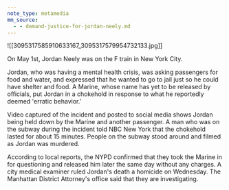 ```yaml
---
note_type: metamedia
mm_source:
  - - demand-justice-for-jordan-neely.md
---
```


![[3095317585910633167_3095317579954732133.jpg]]

On May 1st, Jordan Neely was on the F train
in New York City.

Jordan, who was having a mental health crisis, was asking
passengers for food and water, and expressed that he
wanted to go to jail just so he could have shelter and food. A
Marine, whose name has yet to be released by officials, put
Jordan in a chokehold in response to what he reportedly
deemed 'erratic behavior.'

Video captured of the incident and posted to social media
shows Jordan being held down by the Marine and another
passenger. A man who was on the subway during the incident
told NBC New York that the chokehold lasted for about 15
minutes. People on the subway stood around and filmed as
Jordan was murdered.

According to local reports, the NYPD confirmed that they
took the Marine in for questioning and released him later the
same day without any charges. A city medical examiner ruled
Jordan's death a homicide on Wednesday. The Manhattan
District Attorney's office said that they are investigating.


